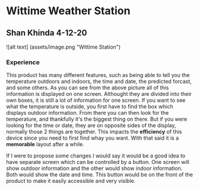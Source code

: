 # Wittime Weather Station

## Shan Khinda 4-12-20

![alt text] (assets/image.png "Wittime Station")


### Experience
  This product has many different features, such as being able to tell you the temperature outdoors and indoors, the time and date, the predicted forcast, and some others. As you can see from the above picture all of this information is displayed on one screen. Althought they are divided into their own boxes, it is still a lot of information for one screen. If you want to see what the temperature is outside, you first have to find the box which displays outdoor information. From there you can then look for the temperature, and thankfully it's the biggest thing on there. But if you were looking for the time or date, they are on opposite sides of the display, normally those 2 things are together. This impacts the **efficiency** of this device since you need to first find whay you want. With that said it is a **memorable** layout after a while.
  
  If I were to propose some changes I would say it would be a good idea to have separate screen which can be controlled by a button. One screen will show outdoor information and the other would show indoor information. Both would show the date and time. This button would be on the front of the product to make it easily accessible and very visible. 
